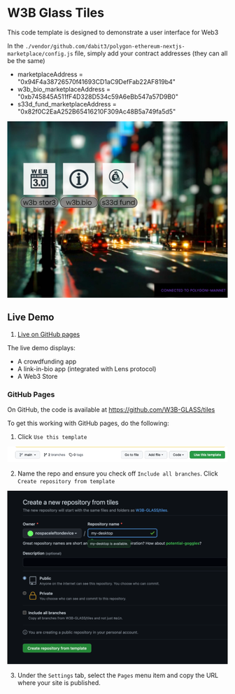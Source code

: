 # W3B Glass Tiles
This code template is designed to demonstrate a user interface for Web3

In the `./vendor/github.com/dabit3/polygon-ethereum-nextjs-marketplace/config.js` file, simply add your contract addresses (they can all be the same)
- marketplaceAddress = "0x94F4a38726570f41693CD1aC9DefFab22AF819b4"
- w3b_bio_marketplaceAddress = "0xb745845A511fF4D328D534c59A6eBb547a57D9B0"
- s33d_fund_marketplaceAddress = "0x82f0C2EaA252B65416210F309Ac48B5a749fa5d5"


![Desktop](./public/screen_shot.png)


## Live Demo
1. [Live on GitHub pages](https://w3b-glass.github.io/tiles/)


The live demo displays:
* A crowdfunding app
* A link-in-bio app (integrated with Lens protocol)
* A Web3 Store


### GitHub Pages
On GitHub, the code is available at https://github.com/W3B-GLASS/tiles

To get this working with GitHub pages, do the following:

1. Click `Use this template`

![Use GitHub template](./public/use_template.png)

2. Name the repo and ensure you check off `Include all branches`. Click `Create repository from template`

![Create NFT Dashboard Template](./public/create_nft_dashboard_template_settings.png)

3. Under the `Settings` tab, select the `Pages` menu item and copy the URL where your site is published. 

